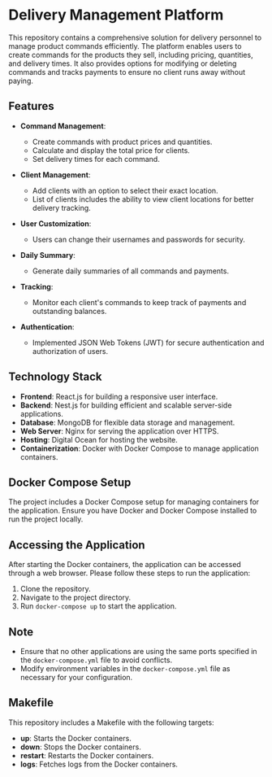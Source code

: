 
# Delivery Management Platform

This repository contains a comprehensive solution for delivery personnel to manage product commands efficiently. The platform enables users to create commands for the products they sell, including pricing, quantities, and delivery times. It also provides options for modifying or deleting commands and tracks payments to ensure no client runs away without paying.

## Features

- **Command Management**: 
  - Create commands with product prices and quantities.
  - Calculate and display the total price for clients.
  - Set delivery times for each command.

- **Client Management**:
  - Add clients with an option to select their exact location.
  - List of clients includes the ability to view client locations for better delivery tracking.

- **User Customization**:
  - Users can change their usernames and passwords for security.

- **Daily Summary**:
  - Generate daily summaries of all commands and payments.

- **Tracking**:
  - Monitor each client's commands to keep track of payments and outstanding balances.

- **Authentication**:
  - Implemented JSON Web Tokens (JWT) for secure authentication and authorization of users.

## Technology Stack

- **Frontend**: React.js for building a responsive user interface.
- **Backend**: Nest.js for building efficient and scalable server-side applications.
- **Database**: MongoDB for flexible data storage and management.
- **Web Server**: Nginx for serving the application over HTTPS.
- **Hosting**: Digital Ocean for hosting the website.
- **Containerization**: Docker with Docker Compose to manage application containers.

## Docker Compose Setup

The project includes a Docker Compose setup for managing containers for the application. Ensure you have Docker and Docker Compose installed to run the project locally.

## Accessing the Application

After starting the Docker containers, the application can be accessed through a web browser. Please follow these steps to run the application:

1. Clone the repository.
2. Navigate to the project directory.
3. Run `docker-compose up` to start the application.

## Note

- Ensure that no other applications are using the same ports specified in the `docker-compose.yml` file to avoid conflicts.
- Modify environment variables in the `docker-compose.yml` file as necessary for your configuration.

## Makefile

This repository includes a Makefile with the following targets:

- **up**: Starts the Docker containers.
- **down**: Stops the Docker containers.
- **restart**: Restarts the Docker containers.
- **logs**: Fetches logs from the Docker containers.
